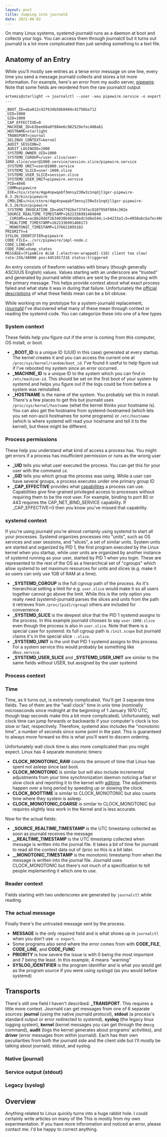 ```yaml
---
layout: post
title: Jumping into journald
date: 2021-06-02
---
```


On many Linux systems, systemd-journald runs as a daemon at boot and collects your logs. You can access
them through journalctl but it turns out journald is a lot more complicated then just sending something to a text file.

## Anatomy of an Entry
While you'll mostly see entries as a terse error message on one line, every time you send a message journald collects and stores a lot more information.
For example, here's an error from my audio server, [pipewire](https://pipewire.org/). Note that some fields are reordered from the raw journalctl output
```shell
artemis@starlight ~> journalctl --user -xeu pipewire.service -o export
...

_BOOT_ID=eba612c42f634b58b0484c42756ba712
_UID=1000
_GID=1000
_CAP_EFFECTIVE=0
_MACHINE_ID=b3bee68a0f884e6c982529efec408a61
_HOSTNAME=starlight
_TRANSPORT=journal
_SELINUX_CONTEXT=kernel
_AUDIT_SESSION=2
_AUDIT_LOGINUID=1000
_SYSTEMD_OWNER_UID=1000
_SYSTEMD_CGROUP=/user.slice/user-1000.slice/user@1000.service/session.slice/pipewire.service
_SYSTEMD_UNIT=user@1000.service
_SYSTEMD_SLICE=user-1000.slice
_SYSTEMD_USER_SLICE=session.slice
_SYSTEMD_USER_UNIT=pipewire.service
_PID=4046
_COMM=pipewire
_EXE=/nix/store/4qp4npwqabf3mnsy230w3z1nqdjl1gxr-pipewire-0.3.26/bin/pipewire
_CMDLINE=/nix/store/4qp4npwqabf3mnsy230w3z1nqdjl1gxr-pipewire-0.3.26/bin/pipewire
_SYSTEMD_INVOCATION_ID=a9477826e73747ac810f958f894c302e
_SOURCE_REALTIME_TIMESTAMP=1622336991484040
__CURSOR=s=ac8b24ddf2634038b49168edc5d6e544;i=b4233a3;b=4950abcba7ec46629fce878fb239a6e6;m=1408502e8be;t=5c381c41568ad;x=2af33cc0b675a511
__REALTIME_TIMESTAMP=1622336991488173
__MONOTONIC_TIMESTAMP=1376621095102
PRIORITY=4
SYSLOG_IDENTIFIER=pipewire
CODE_FILE=../src/pipewire/impl-node.c
CODE_LINE=957
CODE_FUNC=dump_states
MESSAGE=(PipeWire ALSA [.electron-wrapped]-110) client too slow! rate:256/48000 pos:4451017216 status:triggered
```

An entry consists of freeform variables with binary (though generally ASCII/US English) values. Values starting with an underscore
are "trusted" and generated by journald while others are sent by the process along with the primary message. This helps provide
context about what exact process failed and what state it was in during that failure. Unfortunately the [official descriptions](https://www.freedesktop.org/software/systemd/man/systemd.journal-fields.html) of what these fields mean can be a bit obtuse.

While working on my prototype for a system-journald replacement, [rjournald](https://github.com/artemist/rjournald) I've discovered what many of these mean through context or reading the systemd code. You can categorize these into one of a few types
### System context
These fields help you figure out if the error is coming from this computer, OS install, or boot.
- **_BOOT_ID** is a unique ID (UUID in this case) generated at every startup. The kernel creates it and you can access the current one at `/proc/sys/kernel/random/boot_id`. I've found it useful to help figure out if I've rebooted my system since an error occurred.
- **_MACHINE_ID** is a unique ID to the system which you can find in `/etc/machine-id`. This should be set on the first boot of your system by systemd and helps you figure out if the logs could be from before a system was reinstalled.
- **_HOSTNAME** is the name of the system. You probably set this in install. There's a few places to get this but journald uses `/proc/sys/kernel/hostname` (what the kernel thinks your hostname is). You can also get the hostname from systemd-hostnamed (which lets you set non-ascii hostnames for some programs) or `/etc/hostname` (which is where systemd will read your hostname and tell it to the kernel), but these might be different.

### Process permissions
These help you understand what kind of access a process has. You might get errors if a process has insufficient permission or runs as the wrong user
- **_UID** tells you what user executed the process. You can get this for your user with the command `id`.
- **_GID** tells you which group the process was using. While a user can have several groups, a process executes under one primary group ID
- **_CAP_EFFECTIVE** provides what [capabilities](https://linux.die.net/man/7/capabilities) a process can use. Capabilities give fine-grained privileged access to processes without requiring them to be the root user. For example, binding to port 80 or 443 requires the CAP_NET_BIND_SERVICE capability. If _CAP_EFFECTIVE=0 then you know you've missed that capability.

### systemd context
If you're using journald you're almost certainly using systemd to start all your processes. Systemd organizes processes into "units", such as OS services and user sessions, and "slices", a set of similar units.
System units are started and organized by PID 1, the first program executed by the Linux kernel when you startup, while user units are organized by another instance of systemd running as your user, started by PID 1 when you login.
These are represented to the rest of the OS as a hierarchical set of "cgroups" which allow systemd to set maximum resources for units and slices (e.g. make it so users can only use 1GB of RAM at a time).
- **_SYSTEMD_CGROUP** is the full cgroup path of the process. As it's hierarchical setting a limit for e.g. `user.slice` would make it so all users together cannot go above the limit. While this is the only option you really need (systemd-journald parses the slices and units from the path it retrieves from `/proc/[pid]/cgroup`) others are included for convenience .
- **_SYSTEMD_SLICE** is the deepest slice that the PID 1 systemd assigns to the process. In this example journald chooses to say `user-1000.slice` even though the process is also in `user.slice`. Note that there is a special case for systemd: its full cgroup path is `/init.scope` but journald claims it's in the special slice `-.slice`.
- **_SYSTEMD_UNIT** is the unit that PID 1 systemd assigns to this process. For a system service this would probably be something like `dbus.service`.
- **_SYSTEMD_USER_SLICE** and **_SYSTEMD_USER_UNIT** are similar to the same fields without USER, but assigned by the user systemd

### Process context

### Time
Time, as it turns out, is extremely complicated. You'll get 3 separate time fields. Two of them are the "wall clock" time in unix time (nominally microseconds since midnight at the beginning of 1 January 1970 UTC, though leap seconds make this a bit more complicated). Unfortunately, wall clock time can jump forwards or backwards if your computer's clock is too slow or fast, respectively. Therefore, systemd also includes the "monotonic time", a number of seconds since some point in the past. This is guaranteed to always move forward so this is what you'll want to discern ordering.

Unfortunately wall clock time is also more complicated than you might expect. Linux has 4 separate monotonic timers:
- **CLOCK_MONOTONIC_RAW** counts the amount of time that Linux has spent not asleep since last boot.
- **CLOCK_MONOTONIC** is similar but will also include incremental adjustments from your time synchronization daemon noticing a fast or slow clock and reporting it to the kernel with [adjtime](https://linux.die.net/man/3/adjtime). The adjustments happen over a long period by speeding up or slowing the clock.
- **CLOCK_BOOTTIME** is similar to CLOCK_MONOTONIC but also counts time where they system is asleep.
- **CLOCK_MONOTONIC_COARSE** is similar to CLOCK_MONOTONIC but requires slightly less work in the Kernel and is less accurate.

Now for the actual fields:
- **_SOURCE_REALTIME_TIMESTAMP** is the UTC timestamp collected as soon as journald receives the message
- **__REALTIME_TIMESTAMP** is the UTC timestamp collected when message is written into the journal file. It takes a bit of time for journald to read all the context data out of /proc so this is a bit later.
- **__MONOTONIC_TIMESTAMP** is the monotonic timestamp from when the message is written into the journal file. Journald uses CLOCK_MONOTONIC but there's not much of a specification to tell people implementing it which one to use.

### Reader context
Fields starting with two underscores are generated by `journalctl` while reading. 

### The actual message
Finally there's the untrusted message sent by the process.
- **MESSAGE** is the only required field and is what shows up in `journalctl` when you don't use `-o export`.
- Some programs also send where the error comes from with **CODE_FILE**, **CODE_LINE**, and **CODE_FUNC**
- **PRIORITY** is how severe the issue is with 0 being the most important and 7 being the least. In this example, 4 means "warning"
- **SYSLOG_IDENTIFIER** is the program identifier and is what you would get as the program source if you were using syslogd (as you would before systemd)

## Transports
There's still one field  I haven't described: **_TRANSPORT**. This requires a little more context.
Journald can get messages from one of 6 separate sources: **journal** (using the native journald protocol), **stdout** (a process's standard output or error redirected to systemd), **syslog** (the legacy linux logging system), **kernel** (kernel messages you can get through the `dmesg` command), **audit** (logs the kernel generates about programs' activities), and **driver** (error messages from within journald). Each has their own peculiarities from both the journald side and the client side but I'll mostly be talking about journald, stdout, and syslog.

### Native (journal)

### Service output (stdout)

### Legacy (syslog)

## Overview
Anything related to Linux quickly turns into a huge rabbit hole. I could certainly write articles on many of the 
This is mostly from my own experimentation. If you have more inforomation and noticed an error, please contact me. I'd be happy to correct anything.
